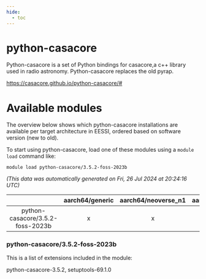```yaml
---
hide:
  - toc
---
```


python-casacore
===============


Python-casacore is a set of Python bindings for casacore,a c++ library used in radio astronomy. Python-casacore replaces the old pyrap.

https://casacore.github.io/python-casacore/#
# Available modules


The overview below shows which python-casacore installations are available per target architecture in EESSI, ordered based on software version (new to old).

To start using python-casacore, load one of these modules using a `module load` command like:

```shell
module load python-casacore/3.5.2-foss-2023b
```

*(This data was automatically generated on Fri, 26 Jul 2024 at 20:24:16 UTC)*  

| |aarch64/generic|aarch64/neoverse_n1|aarch64/neoverse_v1|x86_64/generic|x86_64/amd/zen2|x86_64/amd/zen3|x86_64/intel/haswell|x86_64/intel/skylake_avx512|
| :---: | :---: | :---: | :---: | :---: | :---: | :---: | :---: | :---: |
|python-casacore/3.5.2-foss-2023b|x|x|x|x|x|x|x|x|


### python-casacore/3.5.2-foss-2023b

This is a list of extensions included in the module:

python-casacore-3.5.2, setuptools-69.1.0